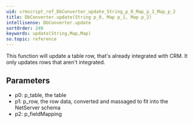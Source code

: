 ```yaml
---
uid: crmscript_ref_DbConverter_update_String_p_0_Map_p_1_Map_p_2
title: DbConverter.update(String p_0, Map p_1, Map p_2)
intellisense: DbConverter.update
sortOrder: 249
keywords: update(String,Map,Map)
so.topic: reference
---
```


This function will update a table row, that's already integrated with CRM. It only updates rows that aren't integrated.



## Parameters


 - p0: p\_table, the table
 - p1:  p\_row, the row data, converted and massaged to fit into the NetServer schema
 - p2: p\_fieldMapping


